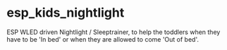 # esp_kids_nightlight
ESP WLED driven Nightlight / Sleeptrainer, to help the toddlers when they have to be 'In bed' or when they are allowed to come 'Out of bed'.
